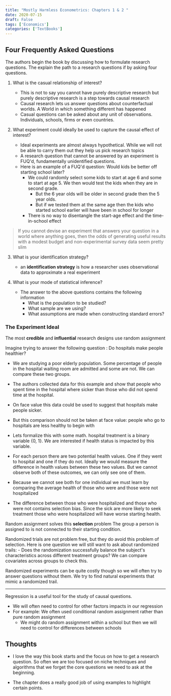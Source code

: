 ```yaml
---
title: "Mostly Harmless Econometrics: Chapters 1 & 2 "
date: 2020-07-15
draft: False
tags: ['Economics']
categories: ['TextBooks']
---
```


## Four Frequently Asked Questions

The authors begin the book by discussing how to formulate research questions. The explain the path to a research questions if by asking four questions.

1. What is the casual relationship of interest?

    - This is not to say you cannot have purely descriptive research but purely descriptive research is a step towards causal research
    - Causal research lets us answer questions about counterfactual worlds. A World in which something different has happened
    - Casual questions can be asked about any unit of observations. Individuals, schools, firms or even countries.

2. What experiment could ideally be used to capture the causal effect of interest?
    - Ideal experiments are almost always hypothetical. While we will not be able to carry them out they help us pick research topics
    - A research question that cannot be answered by an experiment is FUQ'd, fundamentally unidentified questions.
    - Here is an example of a FUQ'd question: Would kids be better off starting school later?
        - We could randomly select some kids to start at age 6 and some to start at age 5. We then would test the kids when they are in second grade.
            - But the 6 year olds will be older in second grade then the 5 year olds.
            - But if we tested them at the same age then the kids who started school earlier will have been in school for longer
        - There is no way to disentangle the start-age effect and the time-in-school effect

> If you cannot devise an experiment that answers your question in a world where anything goes, then the odds of generating useful results with a modest budget and non-experimental survey data seem pretty slim


3. What is your identification strategy?
    - an **identification strategy** is how a researcher uses observational data to approximate a real experiment

4. What is your mode of statistical inference?
    - The answer to the above questions contains the following information
        - What is the population to be studied?
        - What sample are we using?
        - What assumptions are made when constructing standard errors?

### The Experiment Ideal

The most **credible** and **influential** research designs use random assignment

Imagine trying to answer the following question : Do hospitals make people healthier?

- We are studying a poor elderly population. Some percentage of people in the hospital waiting room are admitted and some are not. We can compare these two groups.

- The authors collected data for this example and show that people who spent time in the hospital where sicker than those who did not spend time at the hospital.

- On face value this data could be used to suggest that hospitals make people sicker.

- But this comparison should not be taken at face value: people who go to hospitals are less healthy to begin with

- Lets formalize this with some math. hospital treatment is a binary variable {0, 1}. We are interested if health status is impacted by this variable.

- For each person there are two potential health values. One if they went to hospital and one if they do not. Ideally we would measure the difference in health values between these two values. But we cannot observe both of these outcomes, we can only see one of them.

- Because we cannot see both for one individual we must learn by comparing the average health of those who were and those were not hospitalized
- The difference between those who were hospitalized and those who were not contains selection bias. Since the sick are more likely to seek treatment those who were hospitalized will have worse starting health.

Random assignment solves this **selection** problem The group a person is assigned to is not connected to their starting condition.


Randomized trials are not problem free, but they do avoid this problem of selection. Here is one question we will still want to ask about randomized trails:
    - Does the randomization successfully balance the subject's characteristics across different treatment groups? We can compare covariates across groups to check this.

Randomized experiments can be quite costly though so we will often try to answer questions without them. We try to find natural experiments that mimic a randomized trail.

* * *

Regression is a useful tool for the study of causal questions.
- We will often need to control for other factors impacts in our regression
- For example: We often used conditional random assignment rather than pure random assignment
    - We might do random assignment within a school but then we will need to control for differences between schools

## Thoughts

- I love the way this book starts and the focus on how to get a research question. So often we are too focused on niche techniques and algorithms that we forget the core questions we need to ask at the beginning.

- The chapter does a really good job of using examples to highlight certain points.
